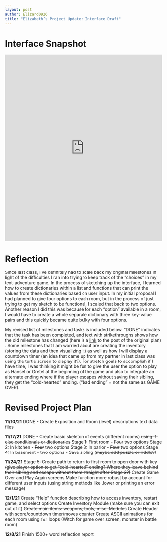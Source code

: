 ```yaml
---
layout: post
author: Elizard0926
title: "Elizabeth’s Project Update: Interface Draft"
---
```


# Interface Snapshot
<iframe src="https://trinket.io/embed/python/b038dcc81e" width="100%" height="600" frameborder="0" marginwidth="0" marginheight="0" allowfullscreen></iframe>

# Reflection
Since last class, I’ve definitely  had to scale back my original milestones in light of the difficulties I ran into trying to keep track of the “choices” in my text-adventure game. In the process of sketching up the interface, I learned how to create dictionaries within a list and functions that can print the values from these dictionaries based on user input. In my initial proposal I had planned to give four options to each room, but in the process of just trying to get my sketch to be functional, I scaled that back to two options. Another reason I did this was because for each “option” available in a room, I would have to create a whole separate dictionary with three key-value pairs and this quickly became quite bulky with four options.

My revised list of milestones and tasks is included below. “DONE” indicates that the task has been completed, and text with strikethroughs shows how the old milestone has changed (here is a [link](https://inf380p.github.io/Elizard0926-project-idea.html) to the post of the original plan) . Some milestones that I am worried about are creating the  inventory (storing the data and then visualizing it) as well as how I will display a countdown timer (an idea that came up from my partner in last class was using the turtle screen to display it?). For stretch goals to accomplish if I have time, I was thinking it might be fun to give the user the option to play as Hansel or Gretel at the beginning of the game and also to integrate an alternate ending where if the player escapes without saving their sibling, they get the “cold-hearted” ending. (“bad ending” = not the same as GAME OVER). 

# Revised Project Plan
**11/10/21**
DONE - Create Exposition and Room (level) descriptions text data files

**11/17/21**
DONE - Create basic skeleton of events (different rooms) ~~using if-else conditionals or dictionaries~~
Stage 1: First room - ~~Four~~  two options
Stage 2: In kitchen - ~~Four~~ two options
Stage 3: In parlor - ~~Four~~ two  options
Stage 4: In basement - two options - Save sibling (~~maybe add puzzle or riddle?~~)

**11/24/21**
~~Stage 5: Create path to return to first room to open door with key (give player option to get “cold-hearted” ending? Where they leave behind their sibling and escape without them straight after Stage 3?)~~
Create Game Over and Play Again screens
Make function more robust by account for different user inputs (using string methods like .lower or printing an error message)


**12/1/21**
Create “Help” function describing how to access inventory, restart game, and select options
Create Inventory Module (make sure you can exit out of it)
~~Create main items: weapons, tools, misc. Modules~~
Create Header with score/countdown timer/moves counter
Create ASCII animations for each room using `for` loops (Witch for game over screen, monster in battle room)

**12/8/21**
Finish 1500+ word reflection report
